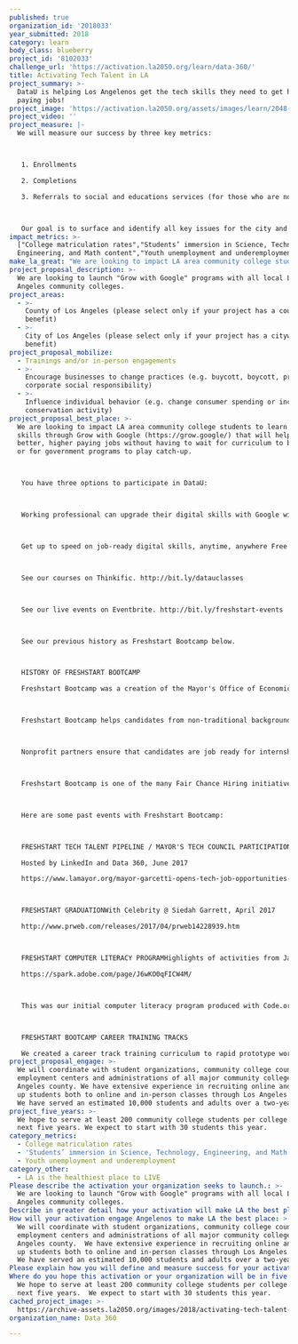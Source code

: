 ```yaml
---
published: true
organization_id: '2018033'
year_submitted: 2018
category: learn
body_class: blueberry
project_id: '8102033'
challenge_url: 'https://activation.la2050.org/learn/data-360/'
title: Activating Tech Talent in LA
project_summary: >-
  DataU is helping Los Angelenos get the tech skills they need to get high
  paying jobs!
project_image: 'https://activation.la2050.org/assets/images/learn/2048-wide/data-360.jpg'
project_video: ''
project_measure: |-
  We will measure our success by three key metrics:



   1. Enrollments

   2. Completions

   3. Referrals to social and educations services (for those who are not able to complete the courses)



   Our goal is to surface and identify all key issues for the city and county of Los Angeles to understand the true and tangible barriers to gaining tech skills in the young adult population, specifically those who are enrolled at community colleges.
impact_metrics: >-
  ["College matriculation rates","Students’ immersion in Science, Technology,
  Engineering, and Math content","Youth unemployment and underemployment"]
make_la_great: "We are looking to impact LA area community college students to learn key tech skills through Grow with Google (https://grow.google/) that will help them get better, higher paying jobs without having to wait for curriculum to be updated or for government programs to play catch-up.\r\n\r\n\r\n\r\n You have three options to participate in DataU:\r\n\r\n\r\n\r\n Working professional can upgrade their digital skills with Google with the Grow with Google program. See the free courses here: http://bit.ly/growwithgoogle-skills\r\n\r\n\r\n\r\n Get up to speed on job-ready digital skills, anytime, anywhere Free training videos designed to prepare you for an evolving job market\r\n\r\n\r\n\r\n See our courses on Thinkific. http://bit.ly/datauclasses\r\n\r\n\r\n\r\n See our live events on Eventbrite. http://bit.ly/freshstart-events\r\n\r\n\r\n\r\n See our previous history as Freshstart Bootcamp below.\r\n\r\n\r\n\r\n HISTORY OF FRESHSTART BOOTCAMP\r\n\r\n Freshstart Bootcamp was a creation of the Mayor's Office of Economic Opportunity and with key feedback from Ms. Jan Perry. We are excited about the expansion of the program and look forward to collaborating with each of your WorkSource centers more deeply.\r\n\r\n\r\n\r\n Freshstart Bootcamp helps candidates from non-traditional backgrounds learn computer science fundamentals and develop careers in the technology industry with major corporations. Trainees — ages 16 to 60 — learn about computational thinking, algorithms, functions, conditionals, abstraction, relay programming and the internet.\r\n\r\n\r\n\r\n Nonprofit partners ensure that candidates are job ready for internships in companies. We are passionate and committed to providing sustainable and long-term economic opportunities for those in Los Angeles in technology using the best of technology.\r\n\r\n\r\n\r\n Freshstart Bootcamp is one of the many Fair Chance Hiring initiatives sponsored by the Mayor’s Office of Economic Opportunity that create employment opportunities for historically disadvantaged communities in Los Angeles.\r\n\r\n\r\n\r\n Here are some past events with Freshstart Bootcamp:\r\n\r\n\r\n\r\n FRESHSTART TECH TALENT PIPELINE / MAYOR'S TECH COUNCIL PARTICIPATION\r\n\r\n Hosted by LinkedIn and Data 360, June 2017\r\n\r\n https://www.lamayor.org/mayor-garcetti-opens-tech-job-opportunities-young-people\r\n\r\n\r\n\r\n FRESHSTART GRADUATIONWith Celebrity @ Siedah Garrett, April 2017\r\n\r\n http://www.prweb.com/releases/2017/04/prweb14228939.htm\r\n\r\n\r\n\r\n FRESHSTART COMPUTER LITERACY PROGRAMHighlights of activities from January 2017 to April 2017\r\n\r\n https://spark.adobe.com/page/J6wKO0qFICW4M/\r\n\r\n\r\n\r\n This was our initial computer literacy program produced with Code.org. Our websites are currently undergoing maintenance and a change with our hosting provider. They should be up around the holiday or after.\r\n\r\n\r\n\r\n FRESHSTART BOOTCAMP CAREER TRAINING TRACKS\r\n\r\n We created a career track training curriculum to rapid prototype working professionals changing careers by offering specialized training for product management, data analysis, big data and other important skills for entry level jobs in tech. See our past events at http://bit.ly/freshstart-events."
project_proposal_description: >-
  We are looking to launch "Grow with Google" programs with all local Los
  Angeles community colleges.
project_areas:
  - >-
    County of Los Angeles (please select only if your project has a countywide
    benefit)
  - >-
    City of Los Angeles (please select only if your project has a citywide
    benefit)
project_proposal_mobilize:
  - Trainings and/or in-person engagements
  - >-
    Encourage businesses to change practices (e.g. buycott, boycott, promote
    corporate social responsibility)
  - >-
    Influence individual behavior (e.g. change consumer spending or increase
    conservation activity)
project_proposal_best_place: >-
  We are looking to impact LA area community college students to learn key tech
  skills through Grow with Google (https://grow.google/) that will help them get
  better, higher paying jobs without having to wait for curriculum to be updated
  or for government programs to play catch-up.



   You have three options to participate in DataU:



   Working professional can upgrade their digital skills with Google with the Grow with Google program. See the free courses here: http://bit.ly/growwithgoogle-skills



   Get up to speed on job-ready digital skills, anytime, anywhere Free training videos designed to prepare you for an evolving job market



   See our courses on Thinkific. http://bit.ly/datauclasses



   See our live events on Eventbrite. http://bit.ly/freshstart-events



   See our previous history as Freshstart Bootcamp below.



   HISTORY OF FRESHSTART BOOTCAMP

   Freshstart Bootcamp was a creation of the Mayor's Office of Economic Opportunity and with key feedback from Ms. Jan Perry. We are excited about the expansion of the program and look forward to collaborating with each of your WorkSource centers more deeply.



   Freshstart Bootcamp helps candidates from non-traditional backgrounds learn computer science fundamentals and develop careers in the technology industry with major corporations. Trainees — ages 16 to 60 — learn about computational thinking, algorithms, functions, conditionals, abstraction, relay programming and the internet.



   Nonprofit partners ensure that candidates are job ready for internships in companies. We are passionate and committed to providing sustainable and long-term economic opportunities for those in Los Angeles in technology using the best of technology.



   Freshstart Bootcamp is one of the many Fair Chance Hiring initiatives sponsored by the Mayor’s Office of Economic Opportunity that create employment opportunities for historically disadvantaged communities in Los Angeles.



   Here are some past events with Freshstart Bootcamp:



   FRESHSTART TECH TALENT PIPELINE / MAYOR'S TECH COUNCIL PARTICIPATION

   Hosted by LinkedIn and Data 360, June 2017

   https://www.lamayor.org/mayor-garcetti-opens-tech-job-opportunities-young-people



   FRESHSTART GRADUATIONWith Celebrity @ Siedah Garrett, April 2017

   http://www.prweb.com/releases/2017/04/prweb14228939.htm



   FRESHSTART COMPUTER LITERACY PROGRAMHighlights of activities from January 2017 to April 2017

   https://spark.adobe.com/page/J6wKO0qFICW4M/



   This was our initial computer literacy program produced with Code.org. Our websites are currently undergoing maintenance and a change with our hosting provider. They should be up around the holiday or after.



   FRESHSTART BOOTCAMP CAREER TRAINING TRACKS

   We created a career track training curriculum to rapid prototype working professionals changing careers by offering specialized training for product management, data analysis, big data and other important skills for entry level jobs in tech. See our past events at http://bit.ly/freshstart-events.
project_proposal_engage: >-
  We will coordinate with student organizations, community college counselors,
  employment centers and administrations of all major community colleges in Los
  Angeles county. We have extensive experience in recruiting online and signing
  up students both to online and in-person classes through Los Angeles county.
  We have served an estimated 10,000 students and adults over a two-year period.
project_five_years: >-
  We hope to serve at least 200 community college students per college in the
  next five years. We expect to start with 30 students this year.
category_metrics:
  - College matriculation rates
  - 'Students’ immersion in Science, Technology, Engineering, and Math content'
  - Youth unemployment and underemployment
category_other:
  - LA is the healthiest place to LIVE
Please describe the activation your organization seeks to launch.: >-
  We are looking to launch "Grow with Google" programs with all local Los
  Angeles community colleges.
Describe in greater detail how your activation will make LA the best place?: "We are looking to impact LA area community college students to learn key tech skills through Grow with Google (https://grow.google/) that will help them get better, higher paying jobs without having to wait for curriculum to be updated or for government programs to play catch-up.\r\n\r\nYou have three options to participate in DataU:\r\n\r\nWorking professional can upgrade their digital skills with Google with the Grow with Google program.   See the free courses here: http://bit.ly/growwithgoogle-skills\r\n\r\nGet up to speed on job-ready digital skills, anytime, anywhere  Free training videos designed to prepare you for an evolving job market\r\n\r\nSee our courses on Thinkific.  http://bit.ly/datauclasses\r\n\r\nSee our live events on Eventbrite. http://bit.ly/freshstart-events\r\n\r\nSee our previous history as Freshstart Bootcamp below.\r\n\r\nHISTORY OF FRESHSTART BOOTCAMP\r\nFreshstart Bootcamp was a creation of the Mayor's Office of Economic Opportunity and with key feedback from Ms. Jan Perry.  We are excited about the expansion of the program and look forward to collaborating with each of your WorkSource centers more deeply.\r\n\r\nFreshstart Bootcamp helps candidates from non-traditional backgrounds learn computer science fundamentals and develop careers in the technology industry with major corporations. Trainees — ages 16 to 60 — learn about computational thinking, algorithms, functions, conditionals, abstraction, relay programming and the internet.  \r\n\r\nNonprofit partners ensure that candidates are job ready for internships in companies. We are passionate and committed to providing sustainable and long-term economic opportunities for those in Los Angeles in technology using the best of technology.  \r\n\r\nFreshstart Bootcamp is one of the many Fair Chance Hiring initiatives sponsored by the Mayor’s Office of Economic Opportunity that create employment opportunities for historically disadvantaged communities in Los Angeles. \r\n\r\nHere are some past events with Freshstart Bootcamp:\r\n\r\nFRESHSTART TECH TALENT PIPELINE / MAYOR'S TECH COUNCIL PARTICIPATION\r\nHosted by LinkedIn and Data 360, June 2017\r\nhttps://www.lamayor.org/mayor-garcetti-opens-tech-job-opportunities-young-people\r\n\r\nFRESHSTART GRADUATIONWith Celebrity @ Siedah Garrett, April 2017\r\nhttp://www.prweb.com/releases/2017/04/prweb14228939.htm\r\n\r\nFRESHSTART COMPUTER LITERACY PROGRAMHighlights of activities from January 2017 to April 2017\r\nhttps://spark.adobe.com/page/J6wKO0qFICW4M/\r\n\r\nThis was our initial computer literacy program produced with Code.org.  Our websites are currently undergoing maintenance and a change with our hosting provider.  They should be up around the holiday or after.\r\n\r\nFRESHSTART BOOTCAMP CAREER TRAINING TRACKS\r\nWe created a career track training curriculum to rapid prototype working professionals changing careers by offering specialized training for product management, data analysis, big data and other important skills for entry level jobs in tech.  See our past events at http://bit.ly/freshstart-events."
How will your activation engage Angelenos to make LA the best place: >-
  We will coordinate with student organizations, community college counselors,
  employment centers and administrations of all major community colleges in Los
  Angeles county.  We have extensive experience in recruiting online and signing
  up students both to online and in-person classes through Los Angeles county. 
  We have served an estimated 10,000 students and adults over a two-year period.
Please explain how you will define and measure success for your activation.: "We will measure our success by three key metrics:\r\n\r\n1. Enrollments\r\n2. Completions\r\n3. Referrals to social and educations services (for those who are not able to complete the courses)\r\n\r\nOur goal is to surface and identify all key issues for the city and county of Los Angeles to understand the true and tangible barriers to gaining tech skills in the young adult population, specifically those who are enrolled at community colleges."
Where do you hope this activation or your organization will be in five years?: >-
  We hope to serve at least 200 community college students per college in the
  next five years.  We expect to start with 30 students this year.
cached_project_image: >-
  https://archive-assets.la2050.org/images/2018/activating-tech-talent-in-la/activation.la2050.org/assets/images/learn/2048-wide/data-360.jpg
organization_name: Data 360

---
```

